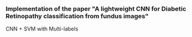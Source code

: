 
### Implementation of the paper "A lightweight CNN for Diabetic Retinopathy classification from fundus images"
CNN + SVM with Multi-labels
